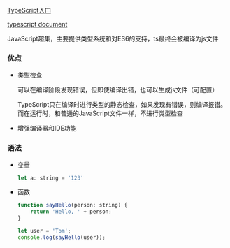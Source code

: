 [TypeScript入门](https://ts.xcatliu.com/basics/primitive-data-types.html)

[typescript document](https://www.typescriptlang.org/docs/handbook/typescript-from-scratch.html)

JavaScript超集，主要提供类型系统和对ES6的支持，ts最终会被编译为js文件

### 优点

* 类型检查

    可以在编译阶段发现错误，但即使编译出错，也可以生成js文件（可配置）

    TypeScript只在编译时进行类型的静态检查，如果发现有错误，则编译报错。而在运行时，和普通的JavaScript文件一样，不进行类型检查

* 增强编译器和IDE功能

### 语法

* 变量

    ```javascript
    let a: string = '123'
    ```

* 函数

    ```javascript
    function sayHello(person: string) {
        return 'Hello, ' + person;
    }

    let user = 'Tom';
    console.log(sayHello(user));
    ```